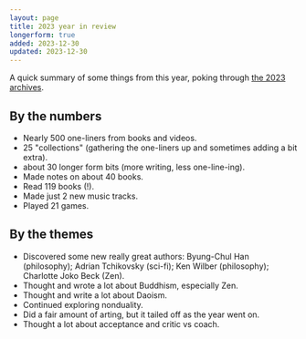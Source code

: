 ```yaml
---
layout: page
title: 2023 year in review
longerform: true
added: 2023-12-30
updated: 2023-12-30
---
```


A quick summary of some things from this year, poking through [the 2023 archives](/2023/).

## By the numbers

- Nearly 500 one-liners from books and videos.
- 25 "collections" (gathering the one-liners up and sometimes adding a bit extra).
- about 30 longer form bits (more writing, less one-line-ing).
- Made notes on about 40 books.
- Read 119 books (!).
- Made just 2 new music tracks.
- Played 21 games.

## By the themes

- Discovered some new really great authors: Byung-Chul Han (philosophy); Adrian Tchikovsky (sci-fi); Ken Wilber (philosophy); Charlotte Joko Beck (Zen).
- Thought and wrote a lot about Buddhism, especially Zen.
- Thought and write a lot about Daoism.
- Continued exploring nonduality.
- Did a fair amount of arting, but it tailed off as the year went on.
- Thought a lot about acceptance and critic vs coach.